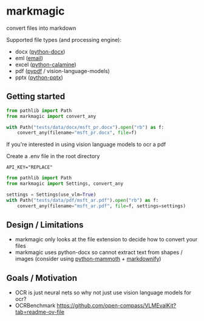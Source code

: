 # markmagic

convert files into markdown

Supported file types (and processing engine):
- docx ([python-docx](https://python-docx.readthedocs.io/en/latest/))
- eml ([email](https://docs.python.org/3/library/email.html))
- excel ([python-calamine](https://pypi.org/project/python-calamine/))
- pdf ([pypdf](https://pypdf.readthedocs.io/en/stable/index.html) / vision-language-models)
- pptx ([python-pptx](https://python-pptx.readthedocs.io/en/latest/index.html))


## Getting started
```py
from pathlib import Path
from markmagic import convert_any

with Path("tests/data/docx/msft_pr.docx").open("rb") as f:
    convert_any(filename="msft_pr.docx", file=f)
```

If you're interested in using vision language models to ocr a pdf

Create a .env file in the root directory
```
API_KEY="REPLACE"
```

```py
from pathlib import Path
from markmagic import Settings, convert_any

settings = Settings(use_vlm=True)
with Path("tests/data/pdf/msft_ar.pdf").open("rb") as f:
    convert_any(filename="msft_ar.pdf", file=f, settings=settings)
```


## Design / Limitations
- markmagic only looks at the file extension to decide how to convert your files
- markmagic uses python-docx so cannot extract text from shapes / images (consider using [python-mammoth](https://github.com/mwilliamson/python-mammoth) + [markdownify](https://github.com/matthewwithanm/python-markdownify))

## Goals / Motivation
- OCR is just neural nets so why not just use vision language models for ocr?
- OCRBenchmark https://github.com/open-compass/VLMEvalKit?tab=readme-ov-file
